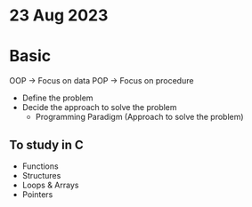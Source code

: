# 23 Aug 2023

# Basic

OOP -> Focus on data
POP -> Focus on procedure

- Define the problem
- Decide the approach to solve the problem
  - Programming Paradigm (Approach to solve the problem)

## To study in C

- Functions
- Structures
- Loops & Arrays
- Pointers
